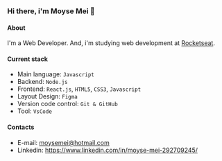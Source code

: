 ### Hi there, i'm Moyse Mei 👋

#### About
I'm a Web Developer. And, i'm studying web development at [Rocketseat](https://www.rocketseat.com.br/).

#### Current stack
- Main language: `Javascript`
- Backend: `Node.js`
- Frontend: `React.js`, `HTML5`, `CSS3`, `Javascript`
- Layout Design: `Figma`
- Version code control: `Git & GitHub`
- Tool: `VsCode`

#### Contacts
- E-mail: moysemei@hotmail.com
- Linkedin: https://www.linkedin.com/in/moyse-mei-292709245/
